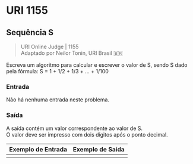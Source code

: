 ﻿# URI 1155

## Sequência S  

>URI Online Judge | 1155  
>Adaptado por Neilor Tonin, URI Brasil :brazil:  

Escreva um algoritmo para calcular e escrever o valor de S, sendo S dado pela fórmula:  S = 1 + 1/2 + 1/3 + … + 1/100  

### Entrada

Não há nenhuma entrada neste problema.  

### Saída

A saída contém um valor correspondente ao valor de S.  
O valor deve ser impresso com dois dígitos após o ponto decimal.  

|Exemplo de Entrada|Exemplo de Saída|
|-|-|
|||